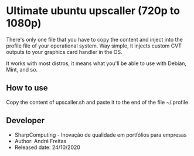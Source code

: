 # Ultimate ubuntu upscaller (720p to 1080p)

There's only one file that you have to copy the content and inject into the profile file of your operational system. Way simple, it injects custom CVT outputs to your graphics card handler in the OS. 

It works with most distros, it means what you'll be able to use with Debian, Mint, and so.

## How to use

Copy the content of upscaller.sh and paste it to the end of the file ~/.profile

## Developer
- SharpComputing - Inovação de qualidade em portfólios para empresas
- Author: André Freitas
- Released date: 24/10/2020


